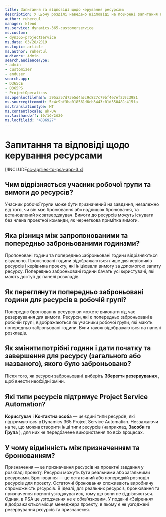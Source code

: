 ```yaml
---
title: Запитання та відповіді щодо керування ресурсами
description: У цьому розділі наведено відповіді на поширені запитання про керування ресурсами.
author: ruhercul
manager: kfend
ms.service: dynamics-365-customerservice
ms.custom:
- dyn365-projectservice
ms.date: 03/28/2019
ms.topic: article
ms.author: ruhercul
audience: Admin
search.audienceType:
- admin
- customizer
- enduser
search.app:
- D365CE
- D365PS
- ProjectOperations
ms.openlocfilehash: 395aa57d73e5d4a0c9c827c79bf4e7ef229c3981
ms.sourcegitcommit: 5c4c9bf3ba018562d6cb3443c01d550489c415fa
ms.translationtype: HT
ms.contentlocale: uk-UA
ms.lasthandoff: 10/16/2020
ms.locfileid: "4086927"
---
```

# <a name="resource-management-faq"></a>Запитання та відповіді щодо керування ресурсами

[!INCLUDE[cc-applies-to-psa-app-3.x](../includes/cc-applies-to-psa-app-3x.md)]

## <a name="what-is-the-difference-between-a-team-member-and-a-resource-requirement"></a>Чим відрізняється учасник робочої групи та вимоги до ресурсів?

Учасник робочої групи може бути призначений на завдання, незалежно від того, чи він має бронювання або надлишок бронювання, та встановлений як затверджувач. Вимоги до ресурсів можуть існувати без члена проектної команди, як чернеткова примітка вимоги. 

## <a name="what-is-the-difference-between-proposed-and-soft-booked-hours"></a>Яка різниця між запропонованими та попередньо заброньованими годинами?

Пропоновані години та попередньо заброньовані години відрізняються візуально. Пропоновані години відображаються лише для керівників ресурсів і керівника проекту, які ініціювали вимогу за допомогою запиту ресурсу. Попередньо заброньовані години бачать усі користувачі, які мають доступ до панелі розкладів.

## <a name="how-can-i-see-the-soft-booked-hours-for-resources-on-a-team"></a>Як переглянути попередньо заброньовані години для ресурсів в робочій групі?

Попереднє бронювання ресурсу ви можете виконати під час резервування для вимоги. Ресурси, які є попередньо заброньовані в робочій групі, відображаються як учасники робочої групи, які мають попередньо заброньовані години. Вони також відображаються на панелі розкладів.

## <a name="how-do-i-change-the-required-hours-and-the-start-and-end-dates-for-a-resource-generic-or-named-that-i-booked"></a>Як змінити потрібні години і дати початку та завершення для ресурсу (загального або названого), якого було заброньовано?

Після того, як ресурси заброньовані, виберіть **Зберегти резервування** , щоб внести необхідні зміни.

## <a name="what-resources-types-does-project-service-automation-support"></a>Які типи ресурсів підтримує Project Service Automation?

**Користувач** і **Контактна особа** — це єдині типи ресурсів, які підтримуються в Dynamics 365 Project Service Automation. Незважаючи на те, що можна створити інші типи ресурсів (наприклад, **Засоби** та **Група** ), для них не передбачене використання по всіх процесах.

## <a name="what-is-the-difference-between-an-assignment-and-a-booking"></a>У чому відмінність між призначенням та бронюванням?

Призначення — це призначення ресурсів на проектні завдання у розкладі проекту. Ресурси можуть бути реальними або загальними ресурсами. Бронювання — це остаточний або попередній розподіл ресурсів для проекту. Остаточні бронювання споживають виробничу спроможність ресурсів. В ідеалі, для реальних ресурсів, бронювання та призначення повинні узгоджуватися, тому що вони не відрізняються. Однак, в PSA це узгодження не є обов’язковим. У поданні «Звірення» відображаються місця менеджера проекту, в якому є не узгоджені резервування ресурсів та призначення.
